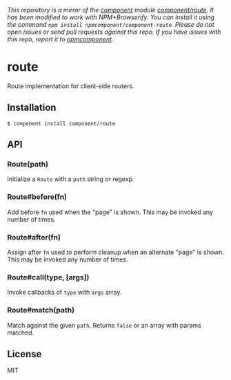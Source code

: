 *This repository is a mirror of the [component](http://component.io) module [component/route](http://github.com/component/route). It has been modified to work with NPM+Browserify. You can install it using the command `npm install npmcomponent/component-route`. Please do not open issues or send pull requests against this repo. If you have issues with this repo, report it to [npmcomponent](https://github.com/airportyh/npmcomponent).*

# route

  Route implementation for client-side routers.

## Installation

    $ component install component/route

## API

### Route(path)

  Initialize a `Route` with a `path` string or regexp.

### Route#before(fn)

  Add before `fn` used when the "page" is shown. This
  may be invoked any number of times.

### Route#after(fn)

  Assign after `fn` used to perform cleanup when
  an alternate "page" is shown. This may be invoked
  any number of times.

### Route#call(type, [args])

  Invoke callbacks of `type` with `args` array.

### Route#match(path)

  Match against the given `path`. Returns `false` or
  an array with params matched.

## License

  MIT

